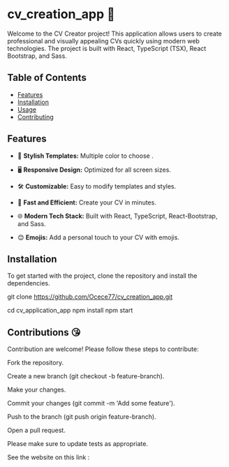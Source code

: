 # cv_creation_app  📝

Welcome to the CV Creator project! This application allows users to create professional and visually appealing CVs quickly using modern web technologies. The project is built with React, TypeScript (TSX), React Bootstrap, and Sass.

## Table of Contents
- [Features](#features)
- [Installation](#installation)
- [Usage](#usage)
- [Contributing](#contributing)

## Features
- 🎨 **Stylish Templates:** Multiple color to choose .

- 🖥 **Responsive Design:** Optimized for all screen sizes.

- 🛠 **Customizable:** Easy to modify templates and styles.

- 🚀 **Fast and Efficient:** Create your CV in minutes.

- 🌐 **Modern Tech Stack:** Built with React, TypeScript, React-Bootstrap, and Sass.

- 😊 **Emojis:** Add a personal touch to your CV with emojis.

## Installation

To get started with the project, clone the repository and install the dependencies.

git clone https://github.com/Ocece77/cv_creation_app.git

cd cv_application_app
npm install
npm start


## Contributions 😘

Contribution are welcome! Please follow these steps to contribute:

Fork the repository.

Create a new branch (git checkout -b feature-branch).

Make your changes.

Commit your changes (git commit -m 'Add some feature').

Push to the branch (git push origin feature-branch).

Open a pull request.

Please make sure to update tests as appropriate.


See the website on this link : 